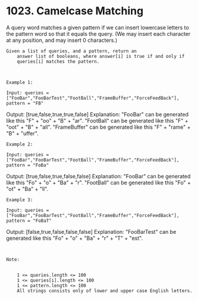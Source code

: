 # 1023. Camelcase Matching

A query word matches a given pattern if we can insert lowercase
        letters to the pattern word so that it equals the query. (We may insert each
        character at any position, and may insert 0 characters.)

    Given a list of queries, and a pattern, return an
        answer list of booleans, where answer[i] is true if and only if
        queries[i] matches the pattern.

     

    Example 1:

    Input: queries = ["FooBar","FooBarTest","FootBall","FrameBuffer","ForceFeedBack"], pattern = "FB"
Output: [true,false,true,true,false]
Explanation: 
"FooBar" can be generated like this "F" + "oo" + "B" + "ar".
"FootBall" can be generated like this "F" + "oot" + "B" + "all".
"FrameBuffer" can be generated like this "F" + "rame" + "B" + "uffer".

    Example 2:

    Input: queries = ["FooBar","FooBarTest","FootBall","FrameBuffer","ForceFeedBack"], pattern = "FoBa"
Output: [true,false,true,false,false]
Explanation: 
"FooBar" can be generated like this "Fo" + "o" + "Ba" + "r".
"FootBall" can be generated like this "Fo" + "ot" + "Ba" + "ll".

    Example 3:

    Input: queries = ["FooBar","FooBarTest","FootBall","FrameBuffer","ForceFeedBack"], pattern = "FoBaT"
Output: [false,true,false,false,false]
Explanation: 
"FooBarTest" can be generated like this "Fo" + "o" + "Ba" + "r" + "T" + "est".

     

    Note:

    
        1 <= queries.length <= 100
        1 <= queries[i].length <= 100
        1 <= pattern.length <= 100
        All strings consists only of lower and upper case English letters.